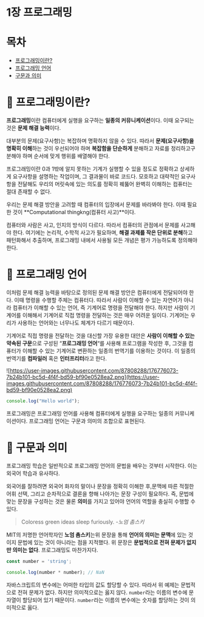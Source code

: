 # 1장 프로그래밍

# 목차

- [프로그래밍이란?](#🔴-프로그래밍이란)
- [프로그래밍 언어](#🔴-프로그래밍-언어)
- [구문과 의미](#🔴-구문과-의미)

# 🔴 **프로그래밍이란?**

**프로그래밍**이란 컴퓨터에게 실행을 요구하는 **일종의 커뮤니케이션**이다. 이때 요구되는 것은 **문제 해결 능력**이다.

대부분의 문제(요구사항)는 복잡하며 명확하지 않을 수 있다. 따라서 **문제(요구사항)을 명확히 이해**하는 것이 우선되어야 하며 **복잡함을 단순하게** 분해하고 자료를 정리하고구분해야 하며 순서에 맞게 행위를 배열해야 한다.

프로그래밍이란 0과 1밖에 알지 못하는 기계가 실행할 수 있을 정도로 정확하고 상세하게 요구사항을 설명하는 작업이며, 그 결과물이 바로 코드다. 모호하고 대략적인 요구사항을 전달해도 우리의 머릿속에 있는 의도를 정확히 꿰뚫어 완벽히 이해하는 컴퓨터는 절대 존재할 수 없다.

우리는 문제 해결 방안을 고려할 때 컴퓨터의 입장에서 문제를 바라봐야 한다. 이때 필요한 것이 **Computational thingkng(컴퓨터 사고)**이다.

컴퓨터와 사람은 사고, 인지의 방식이 다르다. 따라서 컴퓨터의 관점에서 문제를 사고해야 한다. 여기에는 논리적, 수학적 사고가 필요하며, **해결 과제를 작은 단위로 분해**하고 패턴화해서 추출하며, 프로그래밍 내에서 사용될 모든 개념은 평가 가능하도록 정의해야 한다.

# 🔴 **프로그래밍 언어**

이처럼 문제 해결 능력을 바탕으로 정의된 문제 해결 방안은 컴퓨터에게 전달되어야 한다. 이때 명령을 수행할 주체는 컴퓨터다. 따라서 사람이 이해할 수 있는 자연어가 아니라 컴퓨터가 이해할 수 있는 언어, 즉 기계어로 명령을 전달해야 한다. 하지만 사람이 기계어를 이해해서 기계어로 직접 명령을 전달하는 것은 매우 어려운 일이다. 기계어는 우리가 사용하는 언어와는 너무나도 체계가 다르기 때문이다.

기계어로 직접 명령을 전달하는 것을 대신할 가장 유용한 대안은 **사람이 이해할 수 있는 약속된 구문**으로 구성된 “**프로그래밍 언어**“를 사용해 프로그램을 작성한 후, 그것을 컴퓨터가 이해할 수 있는 기계어로 변환하는 일종의 번역기를 이용하는 것이다. 이 일종의 번역기를 **컴파일러** 혹은 **인터프리터**라고 한다.

![https://user-images.githubusercontent.com/87808288/176776073-7b24b101-bc5d-4f4f-bd59-bf90e0528ea2.png](https://user-images.githubusercontent.com/87808288/176776073-7b24b101-bc5d-4f4f-bd59-bf90e0528ea2.png)

```jsx
console.log("Hello world");
```

프로그래밍은 프로그래밍 언어를 사용해 컴퓨터에게 실행을 요구하는 일종의 커뮤니케이션이다. 프로그래밍 언어는 구문과 의미의 조합으로 표현된다.

# 🔴 **구문과 의미**

프로그래밍 학습은 일반적으로 프로그래밍 언어의 문법을 배우는 것부터 시작한다. 이는 외국어 학습과 유사하다.

외국어를 잘하려면 외국어 화자의 말이나 문장을 정확히 이해한 후,문맥에 따른 적절한 어휘 선택, 그리고 순차적으로 결론을 향해 나아가는 문장 구성이 필요하다. 즉, 문법에 맞는 문장을 구성하는 것은 물론 **의미**를 가지고 있어야 언어의 역할을 충실히 수행할 수 있다.

> Coloress green ideas sleep furiously. 
*-노엄 촘스키*
> 

MIT의 저명한 언어학자인 **노엄 촘스키**는위 문장을 통해 **언어의 의미는 문맥**에 있는 것이지 문법에 있는 것이 아니라는 점을 지적했다. 위 문장은 **문법적으로 전혀 문제가 없지만 의미는 없다**. 프로그래밍도 마찬가지다.

```jsx
const number = 'string';

console.log(number * number); // NaN
```

자바스크립트의 변수에는 어떠한 타입의 값도 할당할 수 있다. 따라서 위 예제는 문법적으로 전혀 문제가 없다. 하지만 의미적으로는 옳지 않다. `number`라는 이름의 변수에 문자열이 할당되어 있기 때문이다. `number`라는 이름의 변수에는 숫자를 할당하는 것이 의미적으로 옳다.